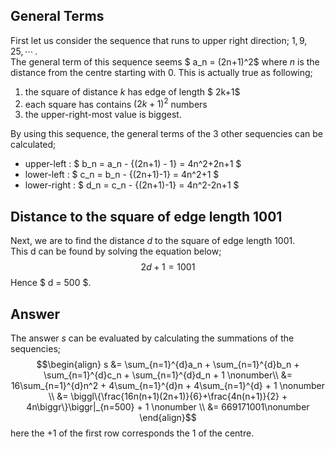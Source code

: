## General Terms
First let us consider the sequence that runs to upper right direction; $` 1, 9, 25, \cdots \, `$.  
The general term of this sequence seems $ a_n = (2n+1)^2$ where $n$ is the distance from the centre starting with $0$. This is actually true as following;  

1. the square of distance $k$ has edge of length $ 2k+1$
1. each square has contains $(2k+1)^2$ numbers
1. the upper-right-most value is biggest.  

By using this sequence, the general terms of the 3 other sequencies can be calculated;  

* upper-left : $ b_n =  a_n - \{(2n+1) - 1\} = 4n^2+2n+1 $
* lower-left : $ c_n = b_n - \{(2n+1)-1\} = 4n^2+1 $
* lower-right : $ d_n = c_n - \{(2n+1)-1\} = 4n^2-2n+1 $

## Distance to the square of edge length $1001$ 
Next, we are to find the distance $d$ to the square of edge length $1001$.  
This d can be found by solving the equation below;
$$ 2d+1 = 1001 $$
Hence $ d = 500 $.

## Answer
The answer $s$ can be evaluated by calculating the summations of the sequencies;
$$\begin{align}
s &= \sum_{n=1}^{d}a_n + \sum_{n=1}^{d}b_n + \sum_{n=1}^{d}c_n + \sum_{n=1}^{d}d_n + 1  \nonumber\\
&= 16\sum_{n=1}^{d}n^2 + 4\sum_{n=1}^{d}n + 4\sum_{n=1}^{d} + 1 \nonumber \\
&= \biggl\{\frac{16n(n+1)(2n+1)}{6}+\frac{4n(n+1)}{2} + 4n\biggr\}\biggr|_{n=500} + 1 \nonumber \\
&=  669171001\nonumber
\end{align}$$
here the $+1$ of the first row corresponds the $1$ of the centre.
